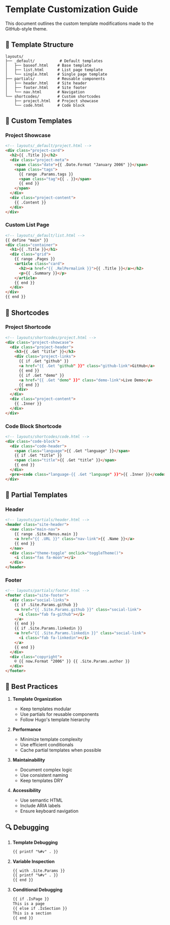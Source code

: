 # Template Customization Guide

This document outlines the custom template modifications made to the GitHub-style theme.

## 📁 Template Structure

```
layouts/
├── _default/           # Default templates
│   ├── baseof.html    # Base template
│   ├── list.html      # List page template
│   └── single.html    # Single page template
├── partials/          # Reusable components
│   ├── header.html    # Site header
│   ├── footer.html    # Site footer
│   └── nav.html       # Navigation
└── shortcodes/        # Custom shortcodes
    ├── project.html   # Project showcase
    └── code.html      # Code block
```

## 🎯 Custom Templates

### Project Showcase
```html
<!-- layouts/_default/project.html -->
<div class="project-card">
  <h2>{{ .Title }}</h2>
  <div class="project-meta">
    <span class="date">{{ .Date.Format "January 2006" }}</span>
    <span class="tags">
      {{ range .Params.tags }}
      <span class="tag">{{ . }}</span>
      {{ end }}
    </span>
  </div>
  <div class="project-content">
    {{ .Content }}
  </div>
</div>
```

### Custom List Page
```html
<!-- layouts/_default/list.html -->
{{ define "main" }}
<div class="container">
  <h1>{{ .Title }}</h1>
  <div class="grid">
    {{ range .Pages }}
    <article class="card">
      <h2><a href="{{ .RelPermalink }}">{{ .Title }}</a></h2>
      <p>{{ .Summary }}</p>
    </article>
    {{ end }}
  </div>
</div>
{{ end }}
```

## 🔧 Shortcodes

### Project Shortcode
```html
<!-- layouts/shortcodes/project.html -->
<div class="project-showcase">
  <div class="project-header">
    <h3>{{ .Get "title" }}</h3>
    <div class="project-links">
      {{ if .Get "github" }}
      <a href="{{ .Get "github" }}" class="github-link">GitHub</a>
      {{ end }}
      {{ if .Get "demo" }}
      <a href="{{ .Get "demo" }}" class="demo-link">Live Demo</a>
      {{ end }}
    </div>
  </div>
  <div class="project-content">
    {{ .Inner }}
  </div>
</div>
```

### Code Block Shortcode
```html
<!-- layouts/shortcodes/code.html -->
<div class="code-block">
  <div class="code-header">
    <span class="language">{{ .Get "language" }}</span>
    {{ if .Get "title" }}
    <span class="title">{{ .Get "title" }}</span>
    {{ end }}
  </div>
  <pre><code class="language-{{ .Get "language" }}">{{ .Inner }}</code></pre>
</div>
```

## 🎨 Partial Templates

### Header
```html
<!-- layouts/partials/header.html -->
<header class="site-header">
  <nav class="main-nav">
    {{ range .Site.Menus.main }}
    <a href="{{ .URL }}" class="nav-link">{{ .Name }}</a>
    {{ end }}
  </nav>
  <div class="theme-toggle" onclick="toggleTheme()">
    <i class="fas fa-moon"></i>
  </div>
</header>
```

### Footer
```html
<!-- layouts/partials/footer.html -->
<footer class="site-footer">
  <div class="social-links">
    {{ if .Site.Params.github }}
    <a href="{{ .Site.Params.github }}" class="social-link">
      <i class="fab fa-github"></i>
    </a>
    {{ end }}
    {{ if .Site.Params.linkedin }}
    <a href="{{ .Site.Params.linkedin }}" class="social-link">
      <i class="fab fa-linkedin"></i>
    </a>
    {{ end }}
  </div>
  <div class="copyright">
    © {{ now.Format "2006" }} {{ .Site.Params.author }}
  </div>
</footer>
```

## 📝 Best Practices

1. **Template Organization**
   - Keep templates modular
   - Use partials for reusable components
   - Follow Hugo's template hierarchy

2. **Performance**
   - Minimize template complexity
   - Use efficient conditionals
   - Cache partial templates when possible

3. **Maintainability**
   - Document complex logic
   - Use consistent naming
   - Keep templates DRY

4. **Accessibility**
   - Use semantic HTML
   - Include ARIA labels
   - Ensure keyboard navigation

## 🔍 Debugging

1. **Template Debugging**
   ```html
   {{ printf "%#v" . }}
   ```

2. **Variable Inspection**
   ```html
   {{ with .Site.Params }}
   {{ printf "%#v" . }}
   {{ end }}
   ```

3. **Conditional Debugging**
   ```html
   {{ if .IsPage }}
   This is a page
   {{ else if .IsSection }}
   This is a section
   {{ end }}
   ``` 